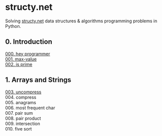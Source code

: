 # structy.net 

Solving [structy.net](https://structy.net/) data structures & algorithms programming problems in Python.

## 0. Introduction

[000. hey programmer](https://github.com/MoigeMatino/structy.net/tree/main/000-hey-programmer)   
[001. max-value](https://github.com/MoigeMatino/structy.net/tree/main/001-max-value)  
[002. is prime](https://github.com/MoigeMatino/structy.net/tree/main/002-is-prime)  

## 1. Arrays and Strings

[003. uncompress](https://github.com/MoigeMatino/structy.net/tree/main/002-uncompress)   
004. compress  
005. anagrams  
006. most frequent char  
007. pair sum  
008. pair product    
009. intersection    
010. five sort
